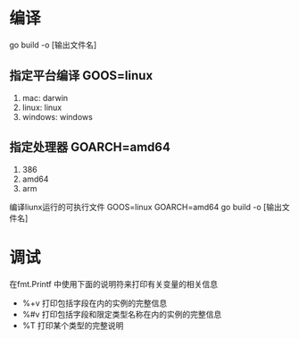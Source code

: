 # 编译
go build -o [输出文件名]

## 指定平台编译 GOOS=linux
1. mac: darwin
2. linux: linux
3. windows: windows

## 指定处理器 GOARCH=amd64
1. 386
2. amd64
3. arm

编译liunx运行的可执行文件
GOOS=linux GOARCH=amd64 go build -o [输出文件名]

# 调试
  在fmt.Printf 中使用下面的说明符来打印有关变量的相关信息
- %+v 打印包括字段在内的实例的完整信息
- %#v 打印包括字段和限定类型名称在内的实例的完整信息
- %T 打印某个类型的完整说明



